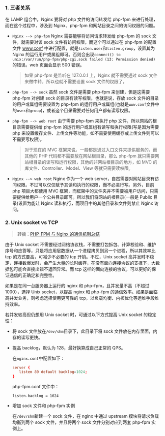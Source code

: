 ### 1. 三者关系

在 LAMP 组合中，Nginx 要将对 php 文件的访问转发给 php-fpm 来进行处理，而在这个过程中，涉及到 Nginx、php-fpm 和网站目录之间的访问权限的问题。

* `Nginx --> php-fpm`  Nginx 需要能够将访问请求转发给 php-fpm 的 sock 文件，就需要对该 sock 文件有访问权限，而这个可以通过在 php-fpm 的配置文件 www.conf 中进行配置，就是`listen.user`和`listen.group`，设置其为 Nginx 的运行用户或属组即可。否则会出现`connect() to unix:/var/run/php-fpm/php-cgi.sock failed (13: Permission denied) `的错误。web 页面会显示 500 错误。

    > 如果 php-fpm 是监听在 127.0.0.1 上，Nginx 就不需要通过 sock 文件来做中转，所以也就不需要设置 sock 文件的权限了。

* `php-fpm --> sock`  虽然 sock 文件是需要 php-fpm 来创建，但是这需要 php-fpm 对创建 sock 的目录有读写权限，也就是说，存放 sock 文件的目录的用户或属组需要设置为 php-fpm 的运行用户或属组(也就是`www.conf`文件中的`user`和`group`)，或者这个目录需要对任何用户都有读写权限。

* `php-fpm --> web root`  由于需要 php-fpm 来执行 php 文件，所以网站的根目录需要提供给 php-fpm 的运行用户或属组有读写和执行权限(写是因为需要 php 来设置缓存文件、上传文件等功能，如不需要使用缓存或上传文件则可以不需要写权限)。

    > 对于现在的 MVC 框架来说，一般都是通过入口文件来提供服务的，而其他的 PHP 代码都不需要放在网站根目录，那么 php-fpm 就只需要网站根目录的读写和运行权限，其他的非网站根目录的地方，如 MVC 的库文件、Controller、Model、View 等就只需要读权限。

* `Nginx --> web root`  Nginx 作为一个 web server，自然需要对网站目录有访问权限。不过可以仅仅赋予其读和执行的权限，而不必进行写。另外，目前 php 项目大都使用 MVC 框架，而框架中的文件夹并不需要被用户访问，只需要提供给用户一个公共目录即可。所以我们将网站的根目录(一般是 Public 目录)设置为能让 Nginx 读和执行，而项目中的其他目录和文件则禁止 Nginx 访问。

### 2. Unix socket vs TCP

> 转摘：[PHP-FPM 与 Nginx 的通信机制总结](https://juejin.im/post/5c7795246fb9a04a0b22dd08)

由于 Unix socket 不需要经过网络协议栈，不需要打包拆包、计算校验和、维护序号和应答等，只是将应用层数据从一个进程拷贝到另一个进程，所以其效率比 tcp 的方式要高，可减少不必要的 tcp 开销。不过，Unix socket 高并发时不稳定，连接数爆发时，会产生大量的长时缓存，在没有面向连接协议的支撑下，大数据包可能会直接出错不返回异常。而 tcp 这样的面向连接的协议，可以更好的保证通信的正确定和完整性。

如果是在同一台服务器上运行的 nginx 和 php-fpm，且并发量不高（不超过 1000），选择 Unix socket，以提高 nginx 和 php-fpm 的通信效率。如果是面临高并发业务，则考虑选择使用更可靠的 tcp，以负载均衡、内核优化等运维手段维持效率。

若并发较高但仍想用 Unix socket 时，可通过以下方式提高 Unix socket 的稳定性：

* 将 sock 文件放在`/dev/shm`目录下，此目录下将 sock 文件放在内存里面，内存的读写更快。

* 提高 backlog，默认为 128，最好换算成自己正常的 QPS。

    在`nginx.conf`中配置如下：

    ```conf
    server {
       listen 80 default backlog=1024;
    }
    ```
    
    php-fpm.conf 文件中：
    
    ```
    listen.backlog = 1024
    ```

* 增加 sock 文件和 php-fpm 实例

    在`/dev/shm`新建一个 sock 文件，在 nginx 中通过 upstream 模块将请求负载均衡到两个 sock 文件，并且将两个 sock 文件分别对应到两套 php-fpm 实例上。

